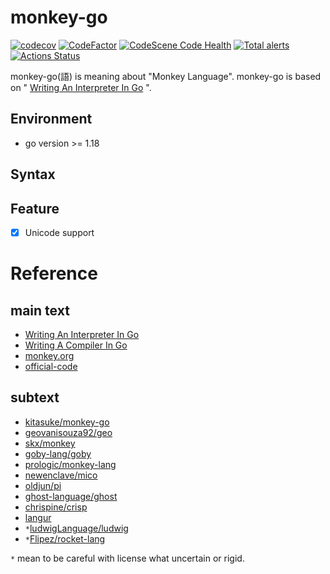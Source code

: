 # monkey-go
[![codecov](https://codecov.io/gh/smirror/monkey-go/branch/main/graph/badge.svg?token=NQRJCUX1MK)](https://codecov.io/gh/smirror/monkey-go)
[![CodeFactor](https://www.codefactor.io/repository/github/smirror/monkey-go/badge)](https://www.codefactor.io/repository/github/smirror/monkey-go)
[![CodeScene Code Health](https://codescene.io/projects/28045/status-badges/code-health)](https://codescene.io/projects/28045)
[![Total alerts](https://img.shields.io/lgtm/alerts/g/smirror/monkey-go.svg?logo=lgtm&logoWidth=18)](https://lgtm.com/projects/g/smirror/monkey-go/alerts/)
[![Actions Status](https://github.com/smirror/monkey-go/workflows/lint/badge.svg)](https://github.com/smirror/monkey-go/actions)

monkey-go(語) is meaning about "Monkey Language".
monkey-go is based on "
[Writing An Interpreter In Go](https://interpreterbook.com/)
".

## Environment
 - go version >= 1.18

## Syntax

## Feature
-[x] Unicode support

# Reference

## main text

- [Writing An Interpreter In Go](https://interpreterbook.com/)
- [Writing A Compiler In Go](https://compilerbook.com/)
- [monkey.org](https://monkeylang.org/)
- [official-code](https://interpreterbook.com/waiig_code_1.7.zip)

## subtext
- [kitasuke/monkey-go](https://github.com/kitasuke/monkey-go)
- [geovanisouza92/geo](https://github.com/geovanisouza92/geo)
- [skx/monkey](https://github.com/skx/monkey)
- [goby-lang/goby](https://github.com/goby-lang/goby)
- [prologic/monkey-lang](https://git.mills.io/prologic/monkey-lang)
- [newenclave/mico](https://github.com/newenclave/mico)
- [oldjun/pi](https://github.com/oldjun/pi)
- [ghost-language/ghost](https://github.com/ghost-language/ghost)
- [chrispine/crisp](https://github.com/chrispine/crisp)
- [langur](https://langurlang.org/)
- `*`[ludwigLanguage/ludwig](https://github.com/ludwigLanguage/ludwig)
- `*`[Flipez/rocket-lang](https://github.com/Flipez/rocket-lang)

`*` mean to be careful with license what uncertain or rigid.